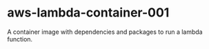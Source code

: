 # aws-lambda-container-001
A container image with dependencies and packages to run a lambda function.
